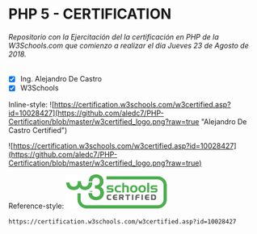 # PHP 5 - CERTIFICATION

###### Repositorio con la Ejercitación del la certificación en PHP de la W3Schools.com que comienzo a realizar el día Jueves 23 de Agosto de 2018.

- [x] Ing. Alejandro De Castro
- [x] W3Schools

Inline-style: 
![https://certification.w3schools.com/w3certified.asp?id=10028427](https://github.com/aledc7/PHP-Certification/blob/master/w3certified_logo.png?raw=true "Alejandro De Castro Certified")



![https://certification.w3schools.com/w3certified.asp?id=10028427](https://github.com/aledc7/PHP-Certification/blob/master/w3certified_logo.png?raw=true)

Reference-style: 
![alt text][logo]

[logo]: https://github.com/aledc7/PHP-Certification/blob/master/w3certified_logo.png?raw=true " Alejandro De Castro Certified"

```
https://certification.w3schools.com/w3certified.asp?id=10028427
```
